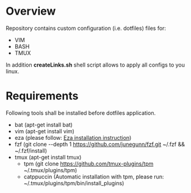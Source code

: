 # Overview

Repository contains custom configuration (i.e. dotfiles) files for:
- VIM
- BASH
- TMUX

In addition **createLinks.sh** shell script allows to apply all configs to you linux.

# Requirements
Following tools shall be installed before dotfiles application.
- bat (apt-get install bat)
- vim (apt-get install vim)
- eza (please follow: [Eza installation instruction](https://github.com/eza-community/eza/blob/main/INSTALL.md))
- fzf (git clone --depth 1 https://github.com/junegunn/fzf.git ~/.fzf && ~/.fzf/install)
- tmux (apt-get install tmux)
    - tpm (git clone https://github.com/tmux-plugins/tpm ~/.tmux/plugins/tpm)
    - catppuccin (Automatic installation with tpm, please run: ~/.tmux/plugins/tpm/bin/install_plugins)
